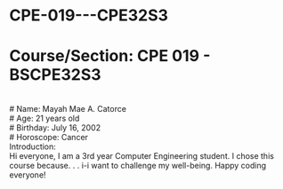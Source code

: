 # CPE-019---CPE32S3

# Course/Section: CPE 019 - BSCPE32S3 
<br>
# Name: Mayah Mae A. Catorce
<br>
# Age: 21 years old
<br>
# Birthday: July 16, 2002
<br>
# Horoscope: Cancer
<br>
Introduction:
<br>
Hi everyone, I am a 3rd year Computer Engineering student. I chose this course because. . . i-i want to challenge my well-being. Happy coding everyone!  
